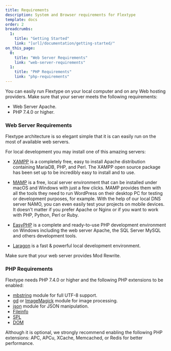 ```yaml
---
title: Requirements
description: System and Browser requirements for Flextype
template: docs  
order: 2
breadcrumbs:
  1:
    title: "Getting Started"
    link: "[url]/documentation/getting-started/"
on_this_page:
  0:
    title: "Web Server Requirements"
    link: "web-server-requirements"
  1:
    title: "PHP Requirements"
    link: "php-requirements"
---
```


You can easily run Flextype on your local computer and on any Web hosting providers. Make sure that your server meets the following requirements:

* Web Server Apache.
* PHP 7.4.0 or higher.

### <a name="web-server-requirements"></a> Web Server Requirements

Flextype architecture is so elegant simple that it is can easily run on the most of available web servers.

For local development you may install one of this amazing servers:

* [XAMPP](https://www.apachefriends.org/index.html) is a completely free, easy to install Apache distribution containing MariaDB, PHP, and Perl. The XAMPP open source package has been set up to be incredibly easy to install and to use.

* [MAMP](https://www.mamp.info/mamp/mac/) is a free, local server environment that can be installed under macOS and Windows with just a few clicks. MAMP provides them with all the tools they need to run WordPress on their desktop PC for testing or development purposes, for example. With the help of our local DNS server NAMO, you can even easily test your projects on mobile devices. It doesn't matter if you prefer Apache or Nginx or if you want to work with PHP, Python, Perl or Ruby.

* [EasyPHP](https://www.easyphp.org) is a complete and ready-to-use PHP development environment on Windows including the web server Apache, the SQL Server MySQL and others development tools.

* [Laragon](https://laragon.org) is a fast & powerful local development environment.

Make sure that your web server provides Mod Rewrite.

### <a name="php-requirements"></a> PHP Requirements

Flextype needs PHP 7.4.0 or higher and the following PHP extensions to be enabled:

- [mbstring](https://php.net/manual/book.mbstring.php) module for full UTF-8 support.
- [gd](https://php.net/manual/book.image.php) or [ImageMagick](https://php.net/manual/book.imagick.php) module for image processing.
- [json](https://php.net/manual/book.json.php) module for JSON manipulation.
- [Fileinfo](https://www.php.net/manual/book.fileinfo.php)
- [SPL](https://www.php.net/manual/book.spl.php)
- [DOM](https://www.php.net/manual/ru/class.domdocument.php)

Although it is optional, we strongly recommend enabling the following PHP extensions: APC, APCu, XCache, Memcached, or Redis for better performance.
